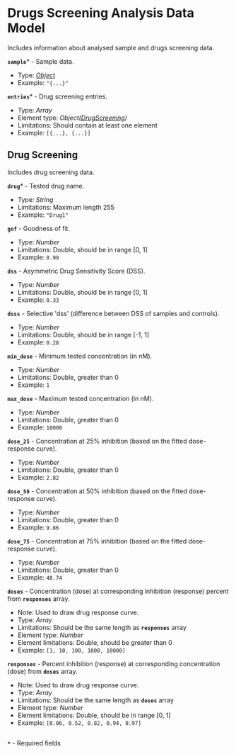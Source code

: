 # Drugs Screening Analysis Data Model
Includes information about analysed sample and drugs screening data.

**`sample`*** - Sample data.
- Type: _[Object](./api-models-base-sample.md)_
- Example: `"{...}"`

**`entries`*** - Drug screening entries.
- Type: _Array_
- Element type: _Object([DrugScreening](#drug-screening))_
- Limitations: Should contain at least one element
- Example: `[{...}, {...}]`


## Drug Screening
Includes drug screening data.

**`drug`*** - Tested drug name.
- Type: _String_
- Limitations: Maximum length 255
- Example: `"Drug1"`

**`gof`** - Goodness of fit.
- Type: _Number_
- Limitations: Double, should be in range [0, 1]
- Example: `0.99`

**`dss`** - Asymmetric Drug Sensitivity Score (DSS).
- Type: _Number_
- Limitations: Double, should be in range [0, 1]
- Example: `0.33`

**`dsss`** - Selective 'dss' (difference between DSS of samples and controls).
- Type: _Number_
- Limitations: Double, should be in range [-1, 1]
- Example: `0.28`

**`min_dose`** - Minimum tested concentration (in nM).
- Type: _Number_
- Limitations: Double, greater than 0
- Example: `1`

**`max_dose`** - Maximum tested concentration (in nM).
- Type: _Number_
- Limitations: Double, greater than 0
- Example: `10000`

**`dose_25`** - Concentration at 25% inhibition (based on the fitted dose-response curve).
- Type: _Number_
- Limitations: Double, greater than 0
- Example: `2.82`

**`dose_50`** - Concentration at 50% inhibition (based on the fitted dose-response curve).
- Type: _Number_
- Limitations: Double, greater than 0
- Example: `9.86`

**`dose_75`** - Concentration at 75% inhibition (based on the fitted dose-response curve).
- Type: _Number_
- Limitations: Double, greater than 0
- Example: `48.74`

**`doses`** - Concentration (dose) at corresponding inhibition (response) percent from **`responses`** array.
- Note: Used to draw drug response curve.
- Type: _Array_
- Limitations: Should be the same length as **`responses`** array
- Element type: _Number_
- Element limitations: Double, should be greater than 0
- Example: `[1, 10, 100, 1000, 10000]`

**`responses`** - Percent inhibition (response) at corresponding concentration (dose) from **`doses`** array.
- Note: Used to draw drug response curve.
- Type: _Array_
- Limitations: Should be the same length as **`doses`** array
- Element type: _Number_
- Element limitations: Double, should be in range [0, 1]
- Example: `[0.06, 0.52, 0.82, 0.94, 0.97]`


##
**`*`** - Required fields
